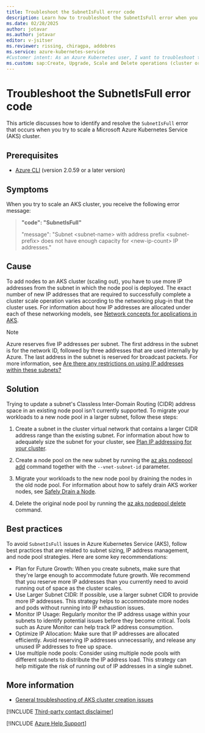 ```yaml
---
title: Troubleshoot the SubnetIsFull error code
description: Learn how to troubleshoot the SubnetIsFull error when you try to scale an Azure Kubernetes Service (AKS) cluster.
ms.date: 02/28/2025
author: jotavar
ms.author: jotavar
editor: v-jsitser
ms.reviewer: rissing, chiragpa, addobres
ms.service: azure-kubernetes-service
#Customer intent: As an Azure Kubernetes user, I want to troubleshoot the SubnetIsFull error code so that I can successfully scale an Azure Kubernetes Service (AKS) cluster.
ms.custom: sap:Create, Upgrade, Scale and Delete operations (cluster or nodepool)
---
```

# Troubleshoot the SubnetIsFull error code

This article discusses how to identify and resolve the `SubnetIsFull` error that occurs when you try to scale a Microsoft Azure Kubernetes Service (AKS) cluster.

## Prerequisites

- [Azure CLI](/cli/azure/install-azure-cli) (version 2.0.59 or a later version)

## Symptoms

When you try to scale an AKS cluster, you receive the following error message:

> **"code": "SubnetIsFull"**
>
> "message": "Subnet \<subnet-name> with address prefix \<subnet-prefix> does not have enough capacity for \<new-ip-count> IP addresses."

## Cause

To add nodes to an AKS cluster (scaling out), you have to use more IP addresses from the subnet in which the node pool is deployed. The exact number of new IP addresses that are required to successfully complete a cluster scale operation varies according to the networking plug-in that the cluster uses. For information about how IP addresses are allocated under each of these networking models, see [Network concepts for applications in AKS](/azure/aks/concepts-network).

> [!NOTE]
> Azure reserves five IP addresses per subnet. The first address in the subnet is for the network ID, followed by three addresses that are used internally by Azure. The last address in the subnet is reserved for broadcast packets. For more information, see [Are there any restrictions on using IP addresses within these subnets?](/azure/virtual-network/virtual-networks-faq#are-there-any-restrictions-on-using-ip-addresses-within-these-subnets)

## Solution

Trying to update a subnet's Classless Inter-Domain Routing (CIDR) address space in an existing node pool isn't currently supported. To migrate your workloads to a new node pool in a larger subnet, follow these steps:

1. Create a subnet in the cluster virtual network that contains a larger CIDR address range than the existing subnet. For information about how to adequately size the subnet for your cluster, see [Plan IP addressing for your cluster](/azure/aks/azure-cni-overview#plan-ip-addressing-for-your-cluster).

2. Create a node pool on the new subnet by running the [az aks nodepool add](/cli/azure/aks/nodepool#az-aks-nodepool-add) command together with the `--vnet-subnet-id` parameter.

3. Migrate your workloads to the new node pool by draining the nodes in the old node pool. For information about how to safely drain AKS worker nodes, see [Safely Drain a Node](https://kubernetes.io/docs/tasks/administer-cluster/safely-drain-node).

4. Delete the original node pool by running the [az aks nodepool delete](/cli/azure/aks/nodepool#az-aks-nodepool-delete) command.


## Best practices

To avoid `SubnetIsFull` issues in Azure Kubernetes Service (AKS), follow best practices that are related to subnet sizing, IP address management, and node pool strategies. Here are some key recommendations: 

- Plan for Future Growth: When you create subnets, make sure that they're large enough to accommodate future growth. We recommend that you reserve more IP addresses than you currently need to avoid running out of space as the cluster scales. 
- Use Larger Subnet CIDR: If possible, use a larger subnet CIDR to provide more IP addresses. This strategy helps to accommodate more nodes and pods without running into IP exhaustion issues.
- Monitor IP Usage: Regularly monitor the IP address usage within your subnets to identify potential issues before they become critical. Tools such as Azure Monitor can help track IP address consumption.
- Optimize IP Allocation: Make sure that IP addresses are allocated efficiently. Avoid reserving IP addresses unnecessarily, and release any unused IP addresses to free up space.
- Use multiple node pools: Consider using multiple node pools with different subnets to distribute the IP address load. This strategy can help mitigate the risk of running out of IP addresses in a single subnet.   

## More information

- [General troubleshooting of AKS cluster creation issues](troubleshoot-aks-cluster-creation-issues.md)

[!INCLUDE [Third-party contact disclaimer](../../../includes/third-party-contact-disclaimer.md)]

[!INCLUDE [Azure Help Support](../../../includes/azure-help-support.md)]
